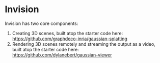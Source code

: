 # Invision

Invision has two core components:
1. Creating 3D scenes, built atop the starter code here: https://github.com/graphdeco-inria/gaussian-splatting
2. Rendering 3D scenes remotely and streaming the output as a video, built atop the starter code here: https://github.com/dylanebert/gaussian-viewer

